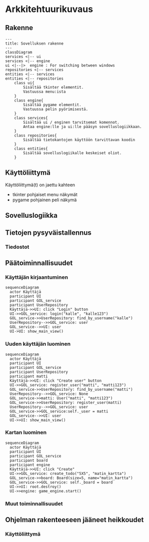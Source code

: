 # Arkkitehtuurikuvaus

## Rakenne
```mermaid
---
title: Sovelluksen rakenne
---
classDiagram
services <|-- ui
services <|-- engine
ui <|--|>  engine : For switching between windows
repositories <|-- services
entities <|-- services
entities <|-- repositories
    class ui{
        Sisältää tkinter elementit.
        Vastuussa menu:ista
    }
    class engine{
        Sisältää pygame elementit.
        Vastuussa pelin pyörimisestä.
    }
    class services{
        Sisältää ui / enginen tarvitsemat komennot.
        Antaa engine:lle ja ui:lle pääsyn sovelluslogiikkaan.
    }
    class repositories{
        Sisältää tietokantojen käyttöön tarvittavan koodin
    }
    class entities{
        Sisältää sovelluslogiikalle keskeiset oliot.
    }

```
## Käyttöliittymä

Käyttöliittymä(t) on jaettu kahteen
- tkinter pohjaiset menu näkymät 
- pygame pohjainen peli näkymä


## Sovelluslogiikka

## Tietojen pysyväistallennus



### Tiedostot



## Päätoiminnallisuudet


### Käyttäjän kirjaantuminen


```mermaid
sequenceDiagram
  actor Käyttäjä
  participant UI
  participant GOL_service
  participant UserRepository
  Käyttäjä->>UI: click "Login" button
  UI->>GOL_service: login("kalle", "kalle123")
  GOL_service->>UserRepository: find_by_username("kalle")
  UserRepository-->>GOL_service: user
  GOL_service-->>UI: user
  UI->UI: show_main_view()
```


### Uuden käyttäjän luominen


```mermaid
sequenceDiagram
  actor Käyttäjä
  participant UI
  participant GOL_service
  participant UserRepository
  participant matti
  Käyttäjä->>UI: click "Create user" button
  UI->>GOL_service: register_user("matti", "matti123")
  GOL_service->>UserRepository: find_by_username("matti")
  UserRepository-->>GOL_service: None
  GOL_service->>matti: User("matti", "matti123")
  GOL_service->>UserRepository: register_user(matti)
  UserRepository-->>GOL_service: user
  GOL_service->>GOL_service:self._user = matti
  GOL_service-->>UI: user
  UI->>UI: show_main_view()
```

### Kartan luominen

```mermaid
sequenceDiagram
  actor Käyttäjä
  participant UI
  participant GOL_service
  participant board
  participant engine
  Käyttäjä->>UI: click "Create"
  UI->>GOL_service: create_todo("5X5", "matin_kartta")
  GOL_service->>board: Board(size=5, name="matin_kartta")
  GOL_service->>GOL_service: self._board = board
  UI->>UI: root.destroy()
  UI->>engine: game_engine.start()
```


### Muut toiminnallisuudet


## Ohjelman rakenteeseen jääneet heikkoudet

### Käyttöliittymä

